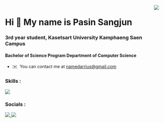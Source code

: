 <img align="right" src="https://visitor-badge.laobi.icu/badge?page_id=salesp07.salesp07" />

<h1 align="left">Hi 👋 My name is Pasin Sangjun</h1>
<h3 align="left">3rd year student, Kasetsart University Kamphaeng Saen Campus</h3>
<h4 align="left">Bachelor of Science Program Department of Computer Science</h4>

* ✉️  You can contact me at [namedarrius@gmail.com](mailto:namedarrius@gmail.com)

### Skills :

<p align="left">
  <a href="https://skillicons.dev">
    <img src="https://skillicons.dev/icons?i=c,cs,cpp,java,js,html,py,react,mysql" />
  </a>
</p>

### Socials :

<p align="left">
  <a href="https://www.instagram.com/namesangjun_/">
    <img src="https://skillicons.dev/icons?i=instagram" />
  </a>
    <a href="https://discord.com/users/428507916031754240">
    <img src="https://skillicons.dev/icons?i=discord" />
  </a>
</p></p>


